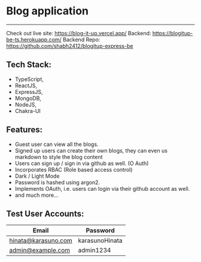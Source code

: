 # Blog application

---

Check out live site: https://blog-it-up.vercel.app/
Backend: https://blogitup-be-ts.herokuapp.com/
Backend Repo: https://github.com/shabh2412/blogitup-express-be

## Tech Stack:

- TypeScript,
- ReactJS,
- ExpressJS,
- MongoDB,
- NodeJS,
- Chakra-UI

## Features:

- Guest user can view all the blogs.
- Signed up users can create their own blogs, they can even us markdown to style the blog content
- Users can sign up / sign in via github as well. (O Auth)
- Incorporates RBAC (Role based access control)
- Dark / Light Mode
- Password is hashed using argon2.
- Implements OAuth, i.e. users can login via their github account as well.
- and much more...

## Test User Accounts:

| Email               | Password       |
| ------------------- | -------------- |
| hinata@karasuno.com | karasunoHinata |
| admin@example.com   | admin1234      |
